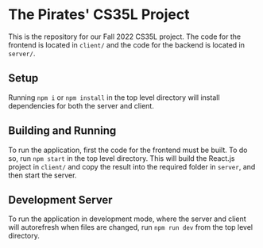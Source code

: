 # The Pirates' CS35L Project

This is the repository for our Fall 2022 CS35L project. The code for the
frontend is located in `client/` and the code for the backend is located in
`server/`. 

## Setup

Running `npm i` or `npm install` in the top level directory will install
dependencies for both the server and client. 

## Building and Running

To run the application, first the code for the frontend must be built. To do so,
run `npm start` in the top level directory. This will build the React.js project
in `client/` and copy the result into the required folder in `server`, and then
start the server.

## Development Server

To run the application in development mode, where the server and client will
autorefresh when files are changed, run `npm run dev` from the top level
directory.

